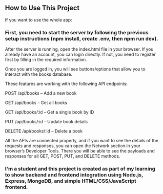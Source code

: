 ## How to Use This Project
If you want to use the whole app:

### First, you need to start the server by following the previous setup instructions (npm install, create .env, then npm run dev).
After the server is running, open the index.html file in your browser.
If you already have an account, you can login directly. If not, you need to register first by filling in the required information.

Once you are logged in, you will see buttons/options that allow you to interact with the books database.

These features are working with the following API endpoints:

POST /api/books – Add a new book

GET /api/books – Get all books

GET /api/books/:id – Get a single book by ID

PUT /api/books/:id – Update book details

DELETE /api/books/:id – Delete a book

All the APIs are connected properly, and if you want to see the details of the requests and responses, you can open the Network section in your browser’s Developer Tools. There you will be able to see the payloads and responses for all GET, POST, PUT, and DELETE methods.

### I'm a student and this project is created as part of my learning to show backend and frontend integration using Node.js, Express, MongoDB, and simple HTML/CSS/JavaScript frontend.
